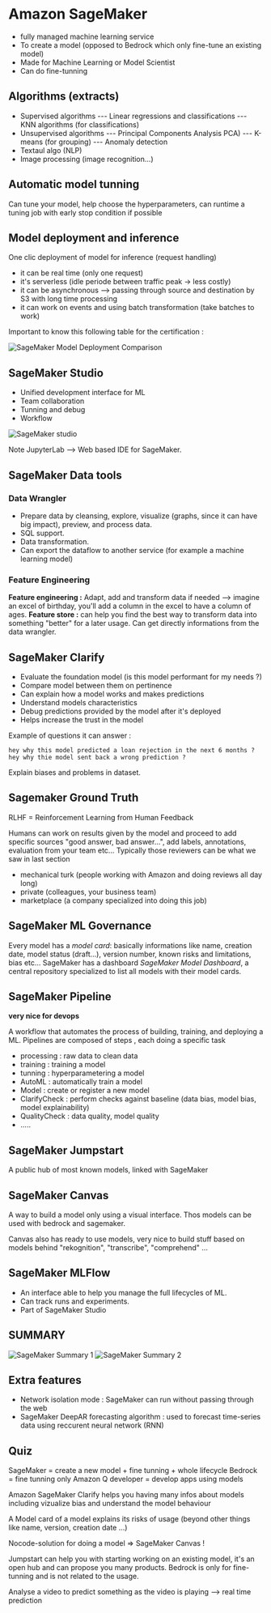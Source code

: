 # Amazon SageMaker

- fully managed machine learning service
- To create a model (opposed to Bedrock which only fine-tune an existing model)
- Made for Machine Learning or Model Scientist
- Can do fine-tunning

## Algorithms (extracts)

- Supervised algorithms
--- Linear regressions and classifications
--- KNN algorithms (for classifications)
- Unsupervised algorithms
--- Principal Components Analysis PCA)
--- K-means (for grouping)
--- Anomaly detection
- Textaul algo (NLP)
- Image processing (image recognition...)

## Automatic model tunning

Can tune your model, help choose the hyperparameters, can runtime a tuning job with early stop condition if possible

## Model deployment and inference

One clic deployment of model for inference (request handling)

- it can be real time (only one request)
- it's serverless (idle periode between traffic peak -> less costly)
- it can be asynchronous --> passing through source and destination by S3 with long time processing
- it can work on events and using batch transformation (take batches to work)

Important to know this following table for the certification :

![SageMaker Model Deployment Comparison](./pictures/sagemakermodeldeploymentcomparison.png)

## SageMaker Studio

- Unified development interface for ML
- Team collaboration
- Tunning and debug
- Workflow

![SageMaker studio](./pictures/sagemakerstudio.png)

Note JupyterLab --> Web based IDE for SageMaker.

## SageMaker Data tools

### Data Wrangler

- Prepare data by cleansing, explore, visualize (graphs, since it can have big impact), preview, and process data.
- SQL support.
- Data transformation.
- Can export the dataflow to another service (for example a machine learning model)

### Feature Engineering

**Feature engineering :** Adapt, add and transform data if needed --> imagine an excel of birthday, you'll add a column in the excel to have a column of ages.
**Feature store :** can help you find the best way to transform data into something "better" for a later usage. Can get directly informations from the data wrangler. 

## SageMaker Clarify

- Evaluate the foundation model (is this model performant for my needs ?)
- Compare model between them on pertinence
- Can explain how a model works and makes predictions
- Understand models characteristics
- Debug predictions provided by the model after it's deployed
- Helps increase the trust in the model

Example of questions it can answer : 
```
hey why this model predicted a loan rejection in the next 6 months ?
hey why thie model sent back a wrong prediction ?
```

Explain biases and problems in dataset.

## Sagemaker Ground Truth

RLHF = Reinforcement Learning from Human Feedback

Humans can work on results given by the model and proceed to add specific sources "good answer, bad answer...", add labels, annotations, evaluation from your team etc...
Typically those reviewers can be what we saw in last section
- mechanical turk (people working with Amazon and doing reviews all day long)
- private (colleagues, your business team)
- marketplace (a company specialized into doing this job)

## SageMaker ML Governance

Every model has a *model card*: basically informations like name, creation date, model status (draft...), version number, known risks and limitations, bias etc...
SageMaker has a dashboard *SageMaker Model Dashboard*, a central repository specialized to list all models with their model cards.


## SageMaker Pipeline

**very nice for devops**

A workflow that automates the process of building, training, and deploying a ML.
Pipelines are composed of steps , each doing a specific task

- processing : raw data to clean data
- training : training a model
- tunning : hyperparametering a model
- AutoML : automatically train a model
- Model : create or register a new model
- ClarifyCheck : perform checks against baseline (data bias, model bias, model explainability)
- QualityCheck : data quality, model quality
- .....

## SageMaker Jumpstart

A public hub of most known models, linked with SageMaker

## SageMaker Canvas

A way to build a model only using a visual interface.
Thos models can be used with bedrock and sagemaker.

Canvas also has ready to use models, very nice to build stuff based on models behind "rekognition", "transcribe", "comprehend" ...

## SageMaker MLFlow

- An interface able to help you manage the full lifecycles of ML.
- Can track runs and experiments.
- Part of SageMaker Studio

## SUMMARY

![SageMaker Summary 1](./pictures/sagemakersummary1.png)
![SageMaker Summary 2](./pictures/sagemakersummary2.png)


## Extra features

- Network isolation mode : SageMaker can run without passing through the web
- SageMaker DeepAR forecasting algorithm : used to forecast time-series data using reccurent neural network (RNN)


## Quiz

SageMaker = create a new model + fine tunning + whole lifecycle
Bedrock = fine tunning only
Amazon Q developer = develop apps using models

Amazon SageMaker Clarify helps you having many infos about models including vizualize bias and understand the model behaviour

A Model card of a model explains its risks of usage (beyond other things like name, version, creation date ...)

Nocode-solution for doing a model =>  SageMaker Canvas !

Jumpstart can help you with starting working on an existing model, it's an open hub and can propose you many products.
Bedrock is only for fine-tunning and is not related to the usage.

Analyse a video to predict something as the video is playing --> real time prediction 
